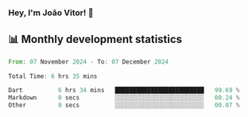 ### Hey, I'm João Vitor! 👋

<!--
**joaovitorcf97/joaovitorcf97** is a ✨ _special_ ✨ repository because its `README.md` (this file) appears on your GitHub profile.

Here are some ideas to get you started:

- 🔭 I’m currently working on ...
- 🌱 I’m currently learning ...
- 👯 I’m looking to collaborate on ...
- 🤔 I’m looking for help with ...
- 💬 Ask me about ...
- 📫 How to reach me: ...
- 😄 Pronouns: ...
- ⚡ Fun fact: ...
-->
## 📊 Monthly development statistics

<!--START_SECTION:waka-->

```rust
From: 07 November 2024 - To: 07 December 2024

Total Time: 6 hrs 35 mins

Dart          6 hrs 34 mins   █████████████████████████   99.69 %
Markdown      0 secs          ░░░░░░░░░░░░░░░░░░░░░░░░░   00.24 %
Other         0 secs          ░░░░░░░░░░░░░░░░░░░░░░░░░   00.07 %
```

<!--END_SECTION:waka-->
